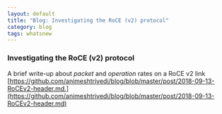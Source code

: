 ```yaml
---
layout: default
title: "Blog: Investigating the RoCE (v2) protocol"
category: blog
tags: whatsnew
---
```

### Investigating the RoCE (v2) protocol
A brief write-up about *packet* and *operation* rates on a RoCE v2 link [https://github.com/animeshtrivedi/blog/blob/master/post/2018-09-13-RoCEv2-header.md.](https://github.com/animeshtrivedi/blog/blob/master/post/2018-09-13-RoCEv2-header.md)
